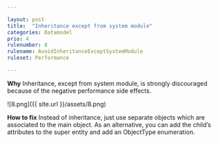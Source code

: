 ```yaml
---

layout: post
title:  "Inheritance except from system module"
categories: Datamodel
prio: 4
rulenumber: 8
rulename: AvoidInheritanceExceptSystemModule
ruleset: Performance

---
```


**Why**
Inheritance, except from system module, is strongly discouraged because of the negative performance side effects.

![8.png]({{ site.url }}/assets/8.png)

**How to fix**
Instead of inheritance, just use separate objects which are associated to the main object. As an alternative, you can add the child’s attributes to the super entity and add an ObjectType enumeration.